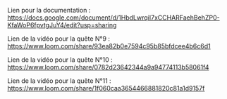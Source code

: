 Lien pour la documentation : https://docs.google.com/document/d/1HbdLwrqiI7xCCHARFaehBehZP0-KfaWoP6fpvtgJuY4/edit?usp=sharing

Lien de la vidéo pour la quête N°9 : https://www.loom.com/share/93ea82b0e7594c95b85bfdcee4b6c6d1

Lien de la vidéo pour la quête N°10 : https://www.loom.com/share/0782d23642344a9a94774113b58061f4

Lien de la vidéo pour la quête N°11 : https://www.loom.com/share/1f060caa3654466881820c81a1d9157f